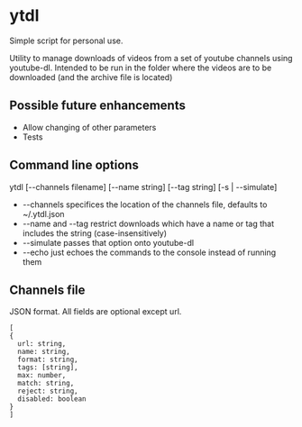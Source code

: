 # ytdl

Simple script for personal use.

Utility to manage downloads of videos from a set of youtube channels using youtube-dl.
Intended to be run in the folder where the videos are to be downloaded (and the archive file
is located)

## Possible future enhancements

* Allow changing of other parameters
* Tests

## Command line options

ytdl [--channels filename] [--name string] [--tag string] [-s | --simulate]

* --channels specifices the location of the channels file, defaults to ~/.ytdl.json
* --name and --tag restrict downloads which have a name or tag that includes the string (case-insensitively)
* --simulate passes that option onto youtube-dl
* --echo just echoes the commands to the console instead of running them

## Channels file

JSON format. All fields are optional except url.

    [
    {
      url: string,
      name: string,
      format: string,
      tags: [string],
      max: number,
      match: string,
      reject: string,
      disabled: boolean
    }
    ]
